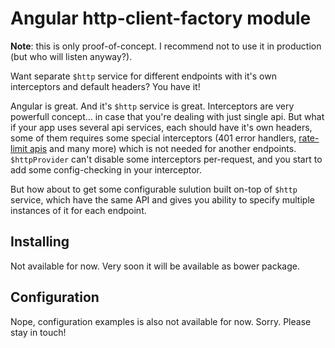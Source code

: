 Angular http-client-factory module
==================================

**Note**: this is only proof-of-concept. I recommend not to use it in production (but who will listen anyway?).

Want separate `$http` service for different endpoints with it's own interceptors and default headers? You have it!

Angular is great. And it's `$http` service is great. Interceptors are very powerfull concept... in case that you're dealing with just single api. But what if your app uses several api services, each should have it's own headers, some of them requires some special interceptors (401 error handlers, [rate-limit apis](http://stackoverflow.com/questions/12154215/efficiently-using-a-rate-limited-api-echo-nest-with-distributed-clients) and many more) which is not needed for another endpoints. `$httpProvider` can't disable some interceptors per-request, and you start to add some config-checking in your interceptor.

But how about to get some configurable sulution built on-top of `$http` service, which have the same API and gives you ability to specify multiple instances of it for each endpoint.

## Installing
Not available for now. Very soon it will be available as bower package.

## Configuration
Nope, configuration examples is also not available for now. Sorry. Please stay in touch!